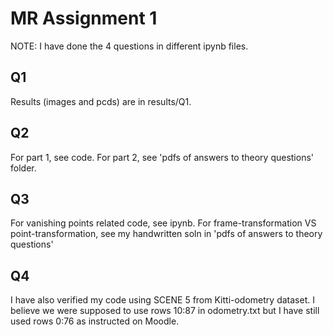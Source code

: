 # MR Assignment 1

NOTE: I have done the 4 questions in different ipynb files.

## Q1
Results (images and pcds) are in results/Q1.


## Q2
For part 1, see code.
For part 2, see 'pdfs of answers to theory questions' folder.

## Q3
For vanishing points related code, see ipynb.
For frame-transformation VS point-transformation, see my handwritten soln in 'pdfs of answers to theory questions'

## Q4
I have also verified my code using SCENE 5 from Kitti-odometry dataset.
I believe we were supposed to use rows 10:87 in odometry.txt but I have still used rows 0:76 as instructed on Moodle.


